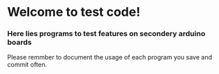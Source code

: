 # Welcome to test code!
### Here lies programs to test features on secondery arduino boards

Please remmber to document the usage of each program you save and commit often.